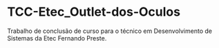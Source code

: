 # TCC-Etec_Outlet-dos-Oculos
Trabalho de conclusão de curso para o técnico em Desenvolvimento de Sistemas da Etec Fernando Preste.
